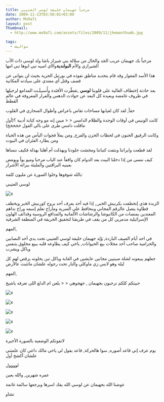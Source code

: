 ```yaml
---
title: مرحباً جهيمان خليفة لوسي العتيبي
date: 2009-11-23T03:50:01+03:00
author: Mo9a7i
layout: post
Thumbnail:
  - http://www.mo9a7i.com/assets/files/2009/11/jhemanthumb.jpg

tags:
  - سواليف
---
```


مرحباً بك جهيمان عريب الجد والخال من سلالة بني شيراز باشا ولد لوسي ذات الأب الشيرازي والأم **البولندية**واااي امبيه تبي ابوها تبي امها

هذا الأسد المغوار وقد قام بتحديد مناطق نفوذه في بورتبل الحرية بحيث لن يتوانى عن قصف وقتل أي معتدي على سيادته المكانية

بعد حادثة إختطاف الغالية على قلوبنا **لوسي** ,تفطّرت الأفئدة وأُسبـِلَـت المدامع لرحيلها في ظروف غامضة وبعيدة كل البعد عن حوادث الدهس والفرار المعروفة في عالم القطط

حقاً, لقد كان لغيابها مساحات تقاس باعراض وأطوال الصحاري في القلوب

كانت الونيس في أوقات الوحدة والظلام الدامس < < مبين إنه مو وجه كتابة أدبية ؟(أول ماقلت دامس طرى على بالي الفول خخخخخ)

وكانت الرفيق الحنون في لحظات الحزن والفرح, ومن يملأ فجوات اليأس من هذه الحياة ومن يطارد الفئران في البيوت

لقد قطعت وايراتنا ونتفت كنباتنا ومخشت جلودنا وبهذلت أم أهلنا بهذلة فكيف ننساها

كيف ننسى من إذا دخلنا البيت بعد الدوام كان واقفاً عند الباب مرحبا وميو يواً ويومض بعينيه البراقتين والمليئة ببرائة الأشرار

بالله شوفوها وخلوا الصورة عن مليون كلمة:

لوسي العتيبي
  
![x](assets/files/2009/11/lousy.jpg)

الزبدة هذي إنخطفت بكرنيش الخبر,, إذا فيه أحد يعرف أحد يروح كورنيش الخبر ويخطف قطاوة يتصل عالرقم المجاني وبنحافظ على السرية وماراح نعلم إسمه وراح نداهم المعتدين بمنصات من الكاتيوشا والرشاشات الألمانية والمدافع الروسية وقذائف الهاون الإسرائيلية مدمرين كل من يقف في طريقنا لتحقيق الحريقة في المنطقة الشرقية

المهم,

في احد أيام الصيف الباردة, وُلِد جهيمان خليفة لوسي العتيبي تحت يدي أحد النصابين والحرامية صاحب أحد محلات بيع الحيوانات, ياخي كيف يطاوعه قلبه يبيع مخلوق يتنفس وياكل ويشرب

جعلهم يبيعونه لشلة صينيين مجانين عايشين في الغابة وياكل تبن يخلونه يرقص لهم كل ليلة وهو لابس زي ماوكلي والنار تحت رجوله علشان ماتثبت عالأرض

المهم,

حبيتكم كلكم ترحبون بجهيمان , جهجوهي < < يلعن ام الدلع اللي تعرفه ياشيخ

![x](assets/files/2009/11/jheman5.png)

![x](assets/files/2009/11/jheman4.png)

![x](assets/files/2009/11/jheman.png)

![x](assets/files/2009/11/jheman2.png)

![x](assets/files/2009/11/jheman3.png)

لاتفوتكم الوضعية بالصورة الأخيرة

يوم عرف إني قاعد أصوره, سوا هالحركة, قاعد يقول لي ياخي مالك داعي كان علمتني علشان أكشخ أول

لوووول

عمره شهرين, والله يعين

عوضنا الله بجهيمان عن لوسي الله يفك اسرها ويرجعها سالمة غانمة

تشاو
